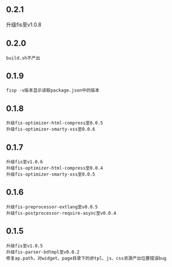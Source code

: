 ## 0.2.1
   升级fis至v1.0.8
## 0.2.0
    build.sh不产出
## 0.1.9
    fisp -v版本显示读取package.json中的版本
## 0.1.8
    升级fis-optimizer-html-compress至0.0.5
    升级fis-optimizer-smarty-xss至0.0.6

## 0.1.7

    升级fis至v1.0.6
    升级fis-optimizer-html-compress至0.0.4
    升级fis-optimizer-smarty-xss至0.0.5

## 0.1.6 
    
    升级fis-preprocessor-extlang至v0.0.5
    升级fis-postprocessor-require-async至v0.0.4

## 0.1.5 

    升级fis至v1.0.5
    升级fis-parser-bdtmpl至v0.0.2
    修复ap.path，对widget、page目录下的非tpl、js、css资源产出位置错误bug
